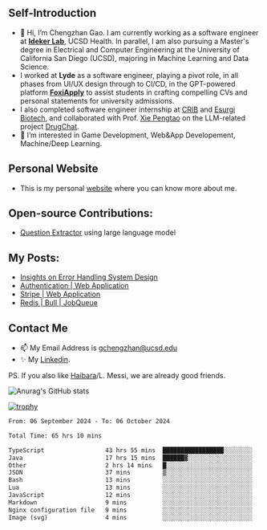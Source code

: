 ## Self-Introduction
- 👋 Hi, I’m Chengzhan Gao. I am currently working as a software engineer at **[Ideker Lab](https://idekerlab.ucsd.edu/)**, UCSD Health. In parallel, I am also pursuing a Master's degree in Electrical and Computer Engineering at the University of California San Diego (UCSD), majoring in Machine Learning and Data Science.
- I worked at **Lyde** as a software engineer, playing a pivot role, in all phases from UI/UX design through to CI/CD, in the GPT-powered platform **[FoxiApply](https://lyde.io)** to assist students in crafting compelling CVs and personal statements for university admissions.
- I also completed software engineer internship at [CRIB](https://apps.apple.com/us/app/crib-for-roommates/id6468918103?platform=iphone) and [Esurgi Biotech](https://myesurgi.com/), and collaborated with Prof. [Xie Pengtao](https://pengtaoxie.github.io/) on the LLM-related project [DrugChat](https://github.com/UCSD-AI4H/drugchat).
- 👀 I’m interested in Game Development, Web&App Developement, Machine/Deep Learning.

## Personal Website
-  This is my personal [website](https://gaochengzhan.netlify.app/) where you can know more about me.

## Open-source Contributions:
- [Question Extractor](https://github.com/nestordemeure/question_extractor) using large language model

## My Posts:
- [Insights on Error Handling System Design](https://gaochengzhan.netlify.app/post/error-handling/)
- [Authentication | Web Application](https://gaochengzhan.netlify.app/post/authentication/)
- [Stripe | Web Application](https://gaochengzhan.netlify.app/post/stripe/)
- [Redis | Bull | JobQueue](https://gaochengzhan.netlify.app/post/job-queue/)

## Contact Me
- 📫 My Email Address is gchengzhan@ucsd.edu
- ✨ My [Linkedin](https://www.linkedin.com/in/chengzhan-christoffel-gao/).

PS. If you also like [Haibara](https://www.detectiveconanworld.com/wiki/Ai_Haibara)/L. Messi, we are already good friends.

![Anurag's GitHub stats](https://github-readme-stats.vercel.app/api?username=GAOChengzhan&show_icons=true&theme=radical)

[![trophy](https://github-profile-trophy.vercel.app/?username=gaochengzhan&theme=flat&row=1&margin-w=12)](https://github.com/ryo-ma/github-profile-trophy)

<!--START_SECTION:waka-->

```txt
From: 06 September 2024 - To: 06 October 2024

Total Time: 65 hrs 10 mins

TypeScript                 43 hrs 55 mins  █████████████████░░░░░░░░   67.38 %
Java                       17 hrs 15 mins  ██████▓░░░░░░░░░░░░░░░░░░   26.47 %
Other                      2 hrs 14 mins   █░░░░░░░░░░░░░░░░░░░░░░░░   03.43 %
JSON                       37 mins         ▒░░░░░░░░░░░░░░░░░░░░░░░░   00.96 %
Bash                       13 mins         ░░░░░░░░░░░░░░░░░░░░░░░░░   00.36 %
Lua                        13 mins         ░░░░░░░░░░░░░░░░░░░░░░░░░   00.34 %
JavaScript                 12 mins         ░░░░░░░░░░░░░░░░░░░░░░░░░   00.33 %
Markdown                   9 mins          ░░░░░░░░░░░░░░░░░░░░░░░░░   00.25 %
Nginx configuration file   9 mins          ░░░░░░░░░░░░░░░░░░░░░░░░░   00.24 %
Image (svg)                4 mins          ░░░░░░░░░░░░░░░░░░░░░░░░░   00.11 %
```

<!--END_SECTION:waka-->

<!---
gaochengzhan/gaochengzhan is a ✨ special ✨ repository because its `README.md` (this file) appears on your GitHub profile.
You can click the Preview link to take a look at your changes.
--->
